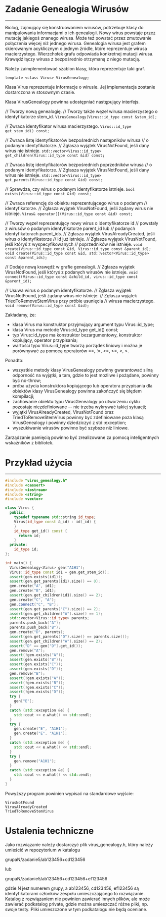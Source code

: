 # Zadanie Genealogia Wirusów
-----
Biolog, zajmujący się konstruowaniem wirusów, potrzebuje klasy do
manipulowania informacjami o ich genealogii. Nowy wirus powstaje przez
mutację jakiegoś znanego wirusa. Może też powstać przez zmutowanie
połączenia więcej niż jednego wirusa. Genealogia wirusa jest grafem
skierowanym acyklicznym o jednym źródle, które reprezentuje wirusa
macierzystego. Wierzchołek grafu odpowiada konkretnej mutacji wirusa.
Krawędź łączy wirusa z bezpośrednio otrzymaną z niego mutacją.

Należy zaimplementować szablon klasy, która reprezentuje taki graf.

`template <class Virus> VirusGenealogy;`

Klasa Virus reprezentuje informacje o wirusie. Jej implementacja
zostanie dostarczona w stosownym czasie.

Klasa VirusGenealogy powinna udostępniać następujący interfejs.

// Tworzy nową genealogię.
// Tworzy także węzeł wirusa macierzystego o identyfikatorze stem_id.
`VirusGenealogy(Virus::id_type const &stem_id);`

// Zwraca identyfikator wirusa macierzystego.
`Virus::id_type get_stem_id() const;`

// Zwraca listę identyfikatorów bezpośrednich następników wirusa
// o podanym identyfikatorze.
// Zgłasza wyjątek VirusNotFound, jeśli dany wirus nie istnieje.
`std::vector<Virus::id_type> get_children(Virus::id_type const &id) const;`

// Zwraca listę identyfikatorów bezpośrednich poprzedników wirusa
// o podanym identyfikatorze.
// Zgłasza wyjątek VirusNotFound, jeśli dany wirus nie istnieje.
`std::vector<Virus::id_type> get_parents(Virus::id_type const &id) const;`

// Sprawdza, czy wirus o podanym identyfikatorze istnieje.
`bool exists(Virus::id_type const &id) const;`

// Zwraca referencję do obiektu reprezentującego wirus o podanym
// identyfikatorze.
// Zgłasza wyjątek VirusNotFound, jeśli żądany wirus nie istnieje.
`Virus& operator[](Virus::id_type const &id) const;`

// Tworzy węzeł reprezentujący nowy wirus o identyfikatorze id
// powstały z wirusów o podanym identyfikatorze parent_id lub
// podanych identyfikatorach parent_ids.
// Zgłasza wyjątek VirusAlreadyCreated, jeśli wirus o identyfikatorze
// id już istnieje.
// Zgłasza wyjątek VirusNotFound, jeśli któryś z wyspecyfikowanych
// poprzedników nie istnieje.
`void create(Virus::id_type const &id, Virus::id_type const &parent_id);`
`void create(Virus::id_type const &id, std::vector<Virus::id_type> const &parent_ids);`

// Dodaje nową krawędź w grafie genealogii.
// Zgłasza wyjątek VirusNotFound, jeśli któryś z podanych wirusów nie istnieje.
`void connect(Virus::id_type const &child_id, virus::id_type const &parent_id);`

// Usuwa wirus o podanym identyfikatorze.
// Zgłasza wyjątek VirusNotFound, jeśli żądany wirus nie istnieje.
// Zgłasza wyjątek TriedToRemoveStemVirus przy próbie usunięcia
// wirusa macierzystego.
`void remove(Virus::id_type const &id);`

Zakładamy, że:
* klasa Virus ma konstruktor przyjmujący argument typu Virus::id_type;
* klasa Virus ma metodę Virus::id_type get_id() const;
* typ Virus::id_type ma konstruktor bezargumentowy, konstruktor
  kopiujący, operator przypisania;
* wartości typu Virus::id_type tworzą porządek liniowy i można je
  porównywać za pomocą operatorów ==, !=, <=, >=, <, >.

Ponadto:
* wszystkie metody klasy VirusGenealogy powinny gwarantować silną odporność
  na wyjątki, a tam, gdzie to jest możliwe i pożądane, powinny być no-throw;
* próba użycia konstruktora kopiującego lub operatora przypisania dla
  obiektów klasy VirusGenealogy powinna zakończyć się błędem kompilacji;
* zachowanie obiektu typu VirusGenealogy po utworzeniu cyklu pozostaje
  niezdefiniowane -- nie trzeba wykrywać takiej sytuacji;
* wyjątki VirusAlreadyCreated, VirusNotFound oraz TriedToRemoveStemVirus
  powinny być zdefiniowane poza klasą VirusGenealogy i powinny dziedziczyć
  z std::exception;
* wyszukiwanie wirusów powinno być szybsze niż liniowe.

Zarządzanie pamięcią powinno być zrealizowane za pomocą inteligentnych
wskaźników z bibliotek.

# Przykład użycia
-----
```c++
#include "virus_genealogy.h"
#include <cassert>
#include <iostream>
#include <string>
#include <vector>

class Virus {
  public:
    typedef typename std::string id_type;
    Virus(id_type const &_id) : id(_id) {
    }
    id_type get_id() const {
      return id;
    }
  private:
    id_type id;
};

int main() {
  VirusGenealogy<Virus> gen("A1H1");
  Virus::id_type const id1 = gen.get_stem_id();
  assert(gen.exists(id1));
  assert(gen.get_parents(id1).size() == 0);
  gen.create("A", id1);
  gen.create("B", id1);
  assert(gen.get_children(id1).size() == 2);
  gen.create("C", "A");
  gen.connect("C", "B");
  assert(gen.get_parents("C").size() == 2);
  assert(gen.get_children("A").size() == 1);
  std::vector<Virus::id_type> parents;
  parents.push_back("A");
  parents.push_back("B");
  gen.create("D", parents);
  assert(gen.get_parents("D").size() == parents.size());
  assert(gen.get_children("A").size() == 2);
  assert("D" == gen["D"].get_id());
  gen.remove("A");
  assert(!gen.exists("A"));
  assert(gen.exists("B"));
  assert(gen.exists("C"));
  assert(gen.exists("D"));
  gen.remove("B");
  assert(!gen.exists("A"));
  assert(!gen.exists("B"));
  assert(!gen.exists("C"));
  assert(!gen.exists("D"));
  try {
    gen["E"];
  }
  catch (std::exception &e) {
    std::cout << e.what() << std::endl;
  }
  try {
    gen.create("E", "A1H1");
    gen.create("E", "A1H1");
  }
  catch (std::exception &e) {
    std::cout << e.what() << std::endl;
  }
  try {
    gen.remove("A1H1");
  }
  catch (std::exception &e) {
    std::cout << e.what() << std::endl;
  }
}
```
Powyższy program powinien wypisać na standardowe wyjście:
```
VirusNotFound
VirusAlreadyCreated
TriedToRemoveStemVirus
```
# Ustalenia techniczne

Jako rozwiązanie należy dostarczyć plik virus_genealogy.h, który
należy umieścić w repozytorium w katalogu

grupaN/zadanie5/ab123456+cd123456

lub

grupaN/zadanie5/ab123456+cd123456+ef123456

gdzie N jest numerem grupy, a ab123456, cd123456, ef123456 są
identyfikatorami członków zespołu umieszczającego to rozwiązanie.
Katalog z rozwiązaniem nie powinien zawierać innych plików, ale może
zawierać podkatalog private, gdzie można umieszczać różne pliki, np.
swoje testy. Pliki umieszczone w tym podkatalogu nie będą oceniane.
